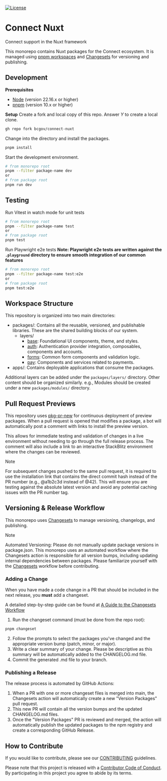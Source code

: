 [![License](https://img.shields.io/badge/License-BSD%203%20Clause-blue.svg)](LICENSE)

# Connect Nuxt
Connect support in the Nuxt framework

This monorepo contains Nuxt packages for the Connect ecosystem. It is managed using [pnpm workspaces](https://pnpm.io/workspaces) and [Changesets](https://github.com/changesets/changesets) for versioning and publishing.

## Development

**Prerequisites**
- [Node](https://nodejs.org/en) (version 22.16.x or higher)
- [pnpm](https://pnpm.io/) (version 10.x or higher)

**Setup**
Create a fork and local copy of this repo. Answer _Y_ to create a local clone.
```bash
gh repo fork bcgov/connect-nuxt
```

Change into the directory and install the packages.
```bash
pnpm install
```

Start the development environment.
```bash
# from monorepo root
pnpm --filter package-name dev 
or
# from package root
pnpm run dev
```

## Testing
Run Vitest in watch mode for unit tests
```bash
# from monorepo root
pnpm --filter package-name test
or
# from package root
pnpm test
```

Run Playwright e2e tests
**Note: Playwright e2e tests are written against the `.playground` directory to ensure smooth integration of our common features**

```bash
# from monorepo root
pnpm --filter package-name test:e2e
or
# from package root
pnpm test:e2e
```

## Workspace Structure
This repository is organized into two main directories:

- packages/: Contains all the reusable, versioned, and publishable libraries. These are the shared building blocks of our system.
  - layers/
    - [base](./packages/layers/base/README.md): Foundational UI components, theme, and styles.
    - [auth](./packages/layers/auth/README.md): Authentication provider integration, composables, components and accounts.
    - [forms](./packages/layers/forms/README.md): Common form components and validation logic.
    - [pay](./packages/layers/pay/README.md): Components and services related to payments.
- apps/: Contains deployable applications that consume the packages.

Additional layers can be added under the `packages/layers/` directory. Other content should be organized similarly. e.g., Modules should be created under a new `packages/modules/` directory.

## Pull Request Previews
This repository uses [pkg-pr-new](https://github.com/stackblitz-labs/pkg.pr.new?tab=readme-ov-file) for continuous deployment of preview packages. When a pull request is opened that modifies a package, a bot will automatically post a comment with links to install the preview version.

This allows for immediate testing and validation of changes in a live environment without needing to go through the full release process. The comment will also include a link to an interactive StackBlitz environment where the changes can be reviewed.

> [!NOTE]
> For subsequent changes pushed to the same pull request, it is required to use the installation link that contains the direct commit hash instead of the PR number (e.g., @a1b2c3d instead of @42). This will ensure you are testing against the absolute latest version and avoid any potential caching issues with the PR number tag.

## Versioning & Release Workflow
This monorepo uses [Changesets](https://github.com/changesets/changesets) to manage versioning, changelogs, and publishing.

> [!NOTE]
> Automated Versioning: Please do not manually update package versions in package.json. This monorepo uses an automated workflow where the Changesets action is responsible for all version bumps, including updating internal dependencies between packages. Please familiarize yourself with the [Changesets](https://github.com/changesets/changesets) workflow before contributing.

### Adding a Change
When you have made a code change in a PR that should be included in the next release, you **must** add a changeset.

A detailed step-by-step guide can be found at [A Guide to the Changesets Workflow](./docs/changesets/workflow.md)

1. Run the changeset command (must be done from the repo root):
```bash
pnpm changeset
```
2. Follow the prompts to select the packages you've changed and the appropriate version bump (patch, minor, or major).
3. Write a clear summary of your change. Please be descriptive as this summary will be automatically added to the CHANGELOG.md file.
4. Commit the generated .md file to your branch.

### Publishing a Release
The release process is automated by GitHub Actions:

1. When a PR with one or more changeset files is merged into main, the Changesets action will automatically create a new "Version Packages" pull request.
2. This new PR will contain all the version bumps and the updated CHANGELOG.md files.
3. Once the "Version Packages" PR is reviewed and merged, the action will automatically publish the updated packages to the npm registry and create a corresponding GitHub Release.

## How to Contribute
If you would like to contribute, please see our [CONTRIBUTING](./CONTRIBUTING.md) guidelines.

Please note that this project is released with a [Contributor Code of Conduct](./CODE_OF_CONDUCT.md).
By participating in this project you agree to abide by its terms.